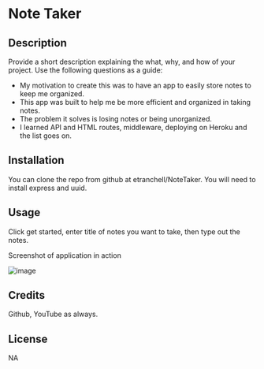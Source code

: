 # Note Taker

## Description

Provide a short description explaining the what, why, and how of your project. Use the following questions as a guide:

- My motivation to create this was to have an app to easily store notes to keep me organized.
- This app was built to help me be more efficient and organized in taking notes.
- The problem it solves is losing notes or being unorganized.
- I learned API and HTML routes, middleware, deploying on Heroku and the list goes on.


## Installation

You can clone the repo from github at etranchell/NoteTaker.  You will need to install express and uuid. 

## Usage

Click get started, enter title of notes you want to take, then type out the notes.

Screenshot of application in action

![image](https://user-images.githubusercontent.com/123092979/234153799-ea70a759-03a7-48b9-8726-ab0292ef6abf.png)

## Credits

Github, YouTube as always.

## License

NA
